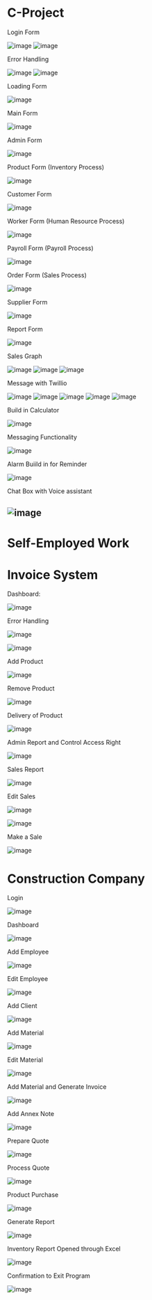 # C-Project
Login Form

![image](https://user-images.githubusercontent.com/103363786/162616034-a5833cd4-12ec-4fa4-947e-f64e2423a8e7.png)
![image](https://user-images.githubusercontent.com/103363786/162616040-3086f450-69d5-4e6f-bb6f-a38f3325306f.png)

Error Handling

![image](https://user-images.githubusercontent.com/103363786/162616064-397858ae-0f18-4352-b1a1-e395f63a79e7.png)
![image](https://user-images.githubusercontent.com/103363786/162616070-d7764873-f921-4bf1-845f-53b1f350f1e9.png)

Loading Form

![image](https://user-images.githubusercontent.com/103363786/162616119-7df19269-1e25-4fd7-9d99-a58fbf7c7234.png)

Main Form

![image](https://user-images.githubusercontent.com/103363786/162616125-b68ace29-837f-4e5e-ab38-b076bcbc332a.png)

Admin Form

![image](https://user-images.githubusercontent.com/103363786/162616133-9d908358-30c7-47e6-ac9d-ff209cee6798.png)

Product Form (Inventory Process)

![image](https://user-images.githubusercontent.com/103363786/162616144-4e65866a-e0a0-4e6f-8a74-e8b1f7b5a3ec.png)

Customer Form

![image](https://user-images.githubusercontent.com/103363786/162616179-d1caef74-a74d-4f78-bc0e-daf3914e255d.png)

Worker Form (Human Resource Process)

![image](https://user-images.githubusercontent.com/103363786/162616193-42a837b7-b4c7-478a-aab1-06a60ea32d1e.png)

Payroll Form (Payroll Process)

![image](https://user-images.githubusercontent.com/103363786/162616202-701db086-f2db-4785-8fa8-644cd820a0ae.png)

Order Form (Sales Process)

![image](https://user-images.githubusercontent.com/103363786/162616209-2ea2585f-f384-4abe-a718-d2c1cb89278a.png)

Supplier Form

![image](https://user-images.githubusercontent.com/103363786/162616219-8c6c64d1-5cbd-4f93-acc6-fcc2f3bb6ce7.png)

Report Form

![image](https://user-images.githubusercontent.com/103363786/162616228-720a49fb-2342-429e-aee8-0c2a157a173c.png)

Sales Graph

![image](https://user-images.githubusercontent.com/103363786/162616237-4820df30-2369-460d-b05c-2cef720c1e90.png)
![image](https://user-images.githubusercontent.com/103363786/162616240-741d3fee-1213-4db1-917a-46f22fe1c691.png)
![image](https://user-images.githubusercontent.com/103363786/162616242-843560b6-1ae1-4e20-bfa4-7f34990a9fec.png)

Message with Twillio

![image](https://user-images.githubusercontent.com/103363786/162616279-1a3a5e9d-ac49-4800-b1d0-bfeee1323318.png)
![image](https://user-images.githubusercontent.com/103363786/162616283-c185142b-a999-45af-af04-57e0224de6ca.png)
![image](https://user-images.githubusercontent.com/103363786/162616286-3bc8bd0a-3c08-4336-b940-2ec308062507.png)
![image](https://user-images.githubusercontent.com/103363786/162616287-0eddab16-df93-454b-9432-76d58bb38f4f.png)
![image](https://user-images.githubusercontent.com/103363786/162616292-e7e328b5-982e-416b-a887-601c36c3960c.png)

Build in Calculator

![image](https://user-images.githubusercontent.com/103363786/162616306-4c0c9d4d-b95b-4a62-a937-0b96fc86f5e6.png)

Messaging Functionality

![image](https://user-images.githubusercontent.com/103363786/162616328-d5d7a87b-494c-4f4f-a698-ebb0d23fb96a.png)

Alarm Buiild in for Reminder

![image](https://user-images.githubusercontent.com/103363786/162616337-228c743c-3ca1-42d5-8426-27adb9a5c5b4.png)

Chat Box with Voice assistant

![image](https://user-images.githubusercontent.com/103363786/162616359-6481bf98-e026-4d78-9670-8f8eeeb81807.png)
-----------------------------------------------------------------------------------------------------------------------------------------------------------------------
# Self-Employed Work
# Invoice System
Dashboard:

![image](https://user-images.githubusercontent.com/103363786/162616793-dd3a2a23-3854-4983-b281-bcfc77bef404.png)

Error Handling

![image](https://user-images.githubusercontent.com/103363786/162616907-73b1bce3-4d73-42db-8267-e1cc1e397b1e.png)

![image](https://user-images.githubusercontent.com/103363786/162616921-c12230c0-2f46-4201-baa3-9931fe3e0dfe.png)

Add Product

![image](https://user-images.githubusercontent.com/103363786/162616955-b759b2c8-6459-41ea-b226-4c7f74a3c1db.png)

Remove Product

![image](https://user-images.githubusercontent.com/103363786/162616981-35c07b0a-9f7f-4bc5-8893-0d2dfa95a7af.png)

Delivery of Product

![image](https://user-images.githubusercontent.com/103363786/162616994-6b7edc7f-7e12-463b-b92d-5d2d777dcdea.png)

Admin Report and Control Access Right

![image](https://user-images.githubusercontent.com/103363786/162617032-95118034-0db6-4fe9-82a2-116a1dac3ea4.png)

Sales Report

![image](https://user-images.githubusercontent.com/103363786/162617060-63076c35-09a3-4151-8eb8-cf398caf68aa.png)

Edit Sales

![image](https://user-images.githubusercontent.com/103363786/162617206-3e98fcfa-4382-4eb2-adad-b5fd39e4d862.png)

![image](https://user-images.githubusercontent.com/103363786/162617214-04633530-33e8-45b9-9f0b-feb67b113442.png)

 Make a Sale
 
 ![image](https://user-images.githubusercontent.com/103363786/162617250-8da7c5cb-db9c-4bf5-8fe8-13db9e81fb82.png)

# Construction Company

Login

![image](https://user-images.githubusercontent.com/103363786/162618043-05c8d25f-bb57-47ca-a381-ca0ad3411862.png)

Dashboard

![image](https://user-images.githubusercontent.com/103363786/162618059-c0035a5c-999c-4c36-8347-e88310291d63.png)

Add Employee

![image](https://user-images.githubusercontent.com/103363786/162618114-fb124b38-378f-4ac3-acce-077c64087bb6.png)

Edit Employee

![image](https://user-images.githubusercontent.com/103363786/162618127-3777a771-32c2-41cf-a2f1-a18b4604056c.png)

Add Client

![image](https://user-images.githubusercontent.com/103363786/162618140-84d67c4b-2fcd-48e1-a5e8-488171fb3dc3.png)

Add Material

![image](https://user-images.githubusercontent.com/103363786/162618147-a6de1a68-8926-44c7-8dbe-64aa45a1f900.png)

Edit Material

![image](https://user-images.githubusercontent.com/103363786/162618159-5910d2c6-bc28-4fae-b5e1-a7f02595dbdb.png)

Add Material and Generate Invoice

![image](https://user-images.githubusercontent.com/103363786/162618193-0e79bee5-4240-40a2-b3e4-773927b61a2e.png)

Add Annex Note

![image](https://user-images.githubusercontent.com/103363786/162618213-929c0d2c-aa88-414c-84ea-f8fddd27eb81.png)

Prepare Quote

![image](https://user-images.githubusercontent.com/103363786/162618228-8b2fd924-45b7-4b96-8dc5-630883fba1b9.png)

Process Quote

![image](https://user-images.githubusercontent.com/103363786/162618244-aaea1c87-667e-4951-939e-8a78aad27d5e.png)

Product Purchase 

![image](https://user-images.githubusercontent.com/103363786/162618258-a3e8a0c6-c4a8-4ee1-bc5f-78dee8a3892b.png)

Generate Report

![image](https://user-images.githubusercontent.com/103363786/162618271-6e2f69d5-7fe2-4ac6-b34c-e895fa2b2637.png)

Inventory Report Opened through Excel

![image](https://user-images.githubusercontent.com/103363786/162618302-e5cd9299-3f02-49b7-9bcc-0c48a759c206.png)

Confirmation to Exit Program

![image](https://user-images.githubusercontent.com/103363786/162618335-5c18965b-29e5-4bb9-a8b2-5c54c818ec83.png)
